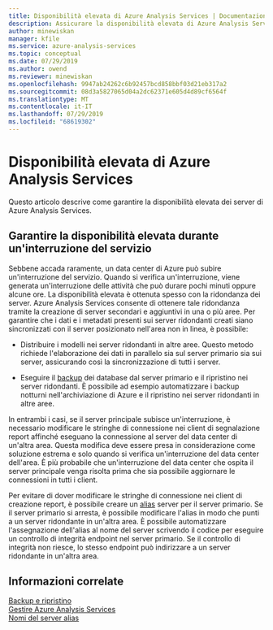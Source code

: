 ```yaml
---
title: Disponibilità elevata di Azure Analysis Services | Documentazione Microsoft
description: Assicurare la disponibilità elevata di Azure Analysis Services.
author: minewiskan
manager: kfile
ms.service: azure-analysis-services
ms.topic: conceptual
ms.date: 07/29/2019
ms.author: owend
ms.reviewer: minewiskan
ms.openlocfilehash: 9947ab24262c6b92457bcd858bbf03d21eb317a2
ms.sourcegitcommit: 08d3a5827065d04a2dc62371e605d4d89cf6564f
ms.translationtype: MT
ms.contentlocale: it-IT
ms.lasthandoff: 07/29/2019
ms.locfileid: "68619302"
---
```

# <a name="analysis-services-high-availability"></a>Disponibilità elevata di Azure Analysis Services

Questo articolo descrive come garantire la disponibilità elevata dei server di Azure Analysis Services. 

## <a name="assuring-high-availability-during-a-service-disruption"></a>Garantire la disponibilità elevata durante un'interruzione del servizio

Sebbene accada raramente, un data center di Azure può subire un'interruzione del servizio. Quando si verifica un'interruzione, viene generata un'interruzione delle attività che può durare pochi minuti oppure alcune ore. La disponibilità elevata è ottenuta spesso con la ridondanza dei server. Azure Analysis Services consente di ottenere tale ridondanza tramite la creazione di server secondari e aggiuntivi in una o più aree. Per garantire che i dati e i metadati presenti sui server ridondanti creati siano sincronizzati con il server posizionato nell'area non in linea, è possibile:

* Distribuire i modelli nei server ridondanti in altre aree. Questo metodo richiede l'elaborazione dei dati in parallelo sia sul server primario sia sui server, assicurando così la sincronizzazione di tutti i server.

* Eseguire il [backup](analysis-services-backup.md) dei database dal server primario e il ripristino nei server ridondanti. È possibile ad esempio automatizzare i backup notturni nell'archiviazione di Azure e il ripristino nei server ridondanti in altre aree. 

In entrambi i casi, se il server principale subisce un'interruzione, è necessario modificare le stringhe di connessione nei client di segnalazione report affinché eseguano la connessione al server del data center di un'altra area. Questa modifica deve essere presa in considerazione come soluzione estrema e solo quando si verifica un'interruzione del data center dell'area. È più probabile che un'interruzione del data center che ospita il server principale venga risolta prima che sia possibile aggiornare le connessioni in tutti i client. 

Per evitare di dover modificare le stringhe di connessione nei client di creazione report, è possibile creare un [alias](analysis-services-server-alias.md) server per il server primario. Se il server primario si arresta, è possibile modificare l'alias in modo che punti a un server ridondante in un'altra area. È possibile automatizzare l'assegnazione dell'alias al nome del server scrivendo il codice per eseguire un controllo di integrità endpoint nel server primario. Se il controllo di integrità non riesce, lo stesso endpoint può indirizzare a un server ridondante in un'altra area. 

## <a name="related-information"></a>Informazioni correlate

[Backup e ripristino](analysis-services-backup.md)   
[Gestire Azure Analysis Services](analysis-services-manage.md)   
[Nomi del server alias](analysis-services-server-alias.md) 

